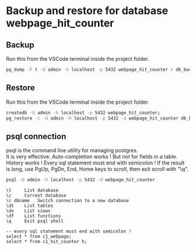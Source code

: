 # Backup and restore for database webpage_hit_counter

## Backup

Run this from the VSCode terminal inside the project folder.

```bash
pg_dump -F t -U admin -h localhost -p 5432 webpage_hit_counter > db_backup/webpage_hit_counter_2022_10_26.tar
```

## Restore

Run this from the VSCode terminal inside the project folder.

```bash
createdb -U admin -h localhost -p 5432 webpage_hit_counter; 
pg_restore -c -U admin -h localhost -p 5432 -d webpage_hit_counter db_backup/webpage_hit_counter_2022_11_07.tar
```

## psql connection

psql is the command line utility for managing postgres.  
It is very effective.
Auto-completion works ! But not for fields in a table.
History works !
Every sql statement must end with semicolon !
If the result is long, use PgUp, PgDn, End, Home keys to scroll,
then exit scroll with "\q".

```bash
psql -U admin -h localhost -p 5432 -d webpage_hit_counter
```

```psql
\l     List database
\c     Current database
\c dbname   Switch connection to a new database
\dt    List tables
\dv    List views
\df    List functions
\q     Exit psql shell

-- every sql statement must end with semicolon !
select * from c1_webpage;
select * from c1_hit_counter h;

```
